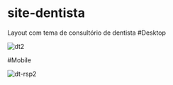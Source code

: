 # site-dentista
 Layout com tema de consultório de dentista
#Desktop

![dt2](https://user-images.githubusercontent.com/113723872/196479193-2e396b00-6f91-4431-aded-c8aa127bcaea.png)









#Mobile

![dt-rsp2](https://user-images.githubusercontent.com/113723872/196479239-80cbf777-04e6-49d6-8103-7b78347a1c04.png)
